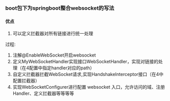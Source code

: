 ### boot包下为springboot整合websocket的写法

#### 优点
1. 可以定义拦截器对所有链接进行统一处理


过程:
1. 注解@EnableWebSocket开启websocket
2. 定义MyWebSocketHandler实现接口WebSocketHandler，实现对链接的处理（在4配置中指定handler对应的path）
3. 自定义拦截器拦截WebSocket请求,实现HandshakeInterceptor接口（在4中配置拦截器）
4. 实现WebSocketConfigurer进行配置 websocket 入口，允许访问的域、注册 Handler、定义拦截器等等等等
